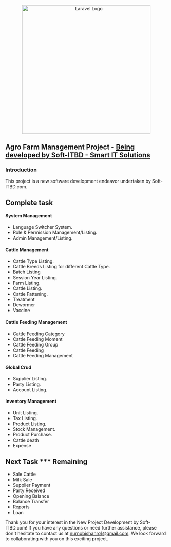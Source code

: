 <p align="center"><a href="https://soft-itbd.com" target="_blank">
<img src="https://soft-itbd.com/uploads/pPfdJdl0LML9wHXmZxNDgNdYytiJUU-metac09GVC1JVEJELkNPTSAoMSkuZ2lm-.gif" width="400" alt="Laravel Logo"></a></p>


## Agro Farm Management Project -  <a href="https://soft-itbd.com" target="_blank" class="text-decoration-none text-success">Being developed by Soft-ITBD - Smart IT Solutions</a>

### Introduction
This project is a new software development endeavor undertaken by Soft-ITBD.com.

## Complete task

#### System Management
- Language Switcher System.
- Role & Permission Management/Listing.
- Admin Management/Listing.

#### Cattle Management
- Cattle Type Listing.
- Cattle Breeds Listing for different Cattle Type.
- Batch Listing
- Session Year Listing.
- Farm Listing.
- Cattle Listing.
- Cattle Fattening.
- Treatment
- Dewormer
- Vaccine

#### Cattle Feeding Management
- Cattle Feeding Category
- Cattle Feeding Moment
- Cattle Feeding Group
- Cattle Feeding
- Cattle Feeding Management

#### Global Crud
- Supplier Listing.
- Party Listing.
- Account Listing.

#### Inventory Management
- Unit Listing.
- Tax Listing.
- Product Listing.
- Stock Management.
- Product Purchase.
- Cattle death
- Expense
## Next Task *** Remaining

 - Sale Cattle
 - Milk Sale
 - Supplier Payment
 - Party Received
 - Opening Balance
 - Balance Transfer
 - Reports
 - Loan



Thank you for your interest in the New Project Development by Soft-ITBD.com! If you have any questions or need further assistance, please don't hesitate to contact us at nurnobishanro1@gmail.com. We look forward to collaborating with you on this exciting project.
